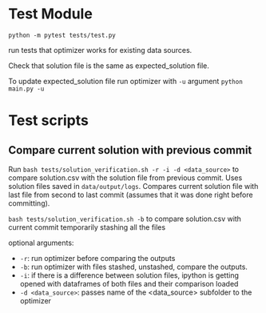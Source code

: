 # Test Module

`python -m pytest tests/test.py`

run tests that optimizer works for existing data sources.

Check that solution file is the same as expected_solution file.

To update expected_solution file run optimizer with `-u` argument `python main.py -u`

# Test scripts

## Compare current solution with previous commit
Run `bash tests/solution_verification.sh -r -i -d <data_source>` to compare solution.csv with the solution file from previous commit.
Uses solution files saved in `data/output/logs`. Compares current solution file with last file from second to last commit (assumes that it was done right before committing).

`bash tests/solution_verification.sh -b` to compare solution.csv with current commit temporarily stashing all the files

optional arguments:
- `-r`: run optimizer before comparing the outputs
- `-b`: run optimizer with files stashed, unstashed, compare the outputs.
- `-i`: if there is a difference between solution files, ipython is getting opened with dataframes of both files and their comparison loaded
- `-d <data_source>`: passes name of the <data_source> subfolder to the optimizer